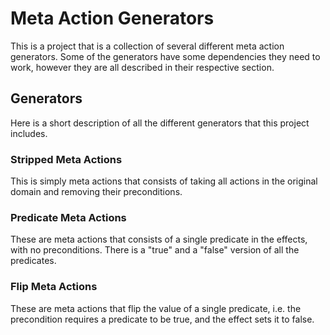 # Meta Action Generators
This is a project that is a collection of several different meta action generators.
Some of the generators have some dependencies they need to work, however they are all described in their respective section.

## Generators
Here is a short description of all the different generators that this project includes.

### Stripped Meta Actions
This is simply meta actions that consists of taking all actions in the original domain and removing their preconditions.

### Predicate Meta Actions
These are meta actions that consists of a single predicate in the effects, with no preconditions.
There is a "true" and a "false" version of all the predicates.

### Flip Meta Actions
These are meta actions that flip the value of a single predicate, i.e. the precondition requires a predicate to be true, and the effect sets it to false.

